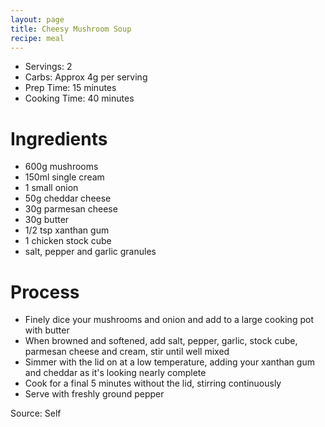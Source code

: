 ```yaml
---
layout: page
title: Cheesy Mushroom Soup
recipe: meal
---
```


* Servings: 2
* Carbs: Approx 4g per serving
* Prep Time: 15 minutes
* Cooking Time: 40 minutes

# Ingredients
* 600g mushrooms
* 150ml single cream
* 1 small onion
* 50g cheddar cheese
* 30g parmesan cheese
* 30g butter
* 1/2 tsp xanthan gum
* 1 chicken stock cube
* salt, pepper and garlic granules

# Process
* Finely dice your mushrooms and onion and add to a large cooking pot with butter
* When browned and softened, add salt, pepper, garlic, stock cube, parmesan cheese and cream, stir until well mixed
* Simmer with the lid on at a low temperature, adding your xanthan gum and cheddar as it's looking nearly complete
* Cook for a final 5 minutes without the lid, stirring continuously
* Serve with freshly ground pepper

Source: Self
